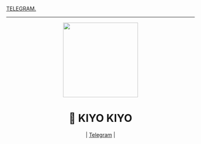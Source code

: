 [TELEGRAM.](https://t.me/darku001)

----

<div align="center">

  <img src="https://i.imgur.com/ZUAGf7n.jpeg" width="200" height="200">

  <h1>🐺 KIYO KIYO</h1>
 | <a href="https://t.me/darku001">Telegram</a> |

